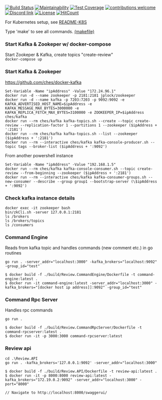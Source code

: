 [![Build Status](https://travis-ci.org/farukterzioglu/micGo-services.svg?branch=master)](https://travis-ci.org/farukterzioglu/micGo-services) [![Maintainability](https://api.codeclimate.com/v1/badges/6e1e4d4f521f7697f69a/maintainability)](https://codeclimate.com/github/farukterzioglu/micGo-services/maintainability) [![Test Coverage](https://api.codeclimate.com/v1/badges/6e1e4d4f521f7697f69a/test_coverage)](https://codeclimate.com/github/farukterzioglu/micGo-services/test_coverage) [![contributions welcome](https://img.shields.io/badge/contributions-welcome-brightgreen.svg?style=flat)](https://github.com/farukterzioglu/micGo-services) [![Discord link](https://img.shields.io/badge/chat-on%20discord-brightgreen.svg)](https://discord.gg/fNcD2Cd) [![License](https://img.shields.io/github/license/farukterzioglu/micGo-services.svg)]() [![HitCount](http://hits.dwyl.io/farukterzioglu/micGo-services.svg)](http://hits.dwyl.io/farukterzioglu/micGo-services)

For Kubernetes setup, see [README-K8S](README-K8S.md)

Type 'make' to see all commands. [(makefile)](makefile)

### Start Kafka & Zookeper w/ docker-compose

Start Zookeper & Kafka, create topics "create-review"  
`docker-compose up`

### Start Kafka & Zookeper

https://github.com/ches/docker-kafka

```
Set-Variable -Name "ipAddress" -Value "172.24.96.1"
docker run -d --name zookeeper -p 2181:2181 jplock/zookeeper
docker run -d --name kafka -p 7203:7203 -p 9092:9092 -e KAFKA_ADVERTISED_HOST_NAME=$ipAddress -e KAFKA_MESSAGE_MAX_BYTES=3000000 -e KAFKA_REPLICA_FETCH_MAX_BYTES=3100000 -e ZOOKEEPER_IP=$ipAddress ches/kafka
docker run --rm ches/kafka kafka-topics.sh --create --topic create-review --replication-factor 1 --partitions 1 --zookeeper ($ipAddress + ':2181')
docker run --rm ches/kafka kafka-topics.sh --list --zookeeper ($ipAddress + ':2181')
docker run --rm --interactive ches/kafka kafka-console-producer.sh --topic tags --broker-list ($ipAddress + ':9092')
```

From another powershell instance

```
Set-Variable -Name "ipAddress" -Value "192.168.1.5"
docker run --rm ches/kafka kafka-console-consumer.sh --topic create-review --from-beginning --zookeeper ($ipAddress + ':2181')
docker run --rm --interactive ches/kafka kafka-consumer-groups.sh --new-consumer --describe --group group1 --bootstrap-server (\$ipAddress + ':9092')
```

### Check kafka instance details

```
docker exec -it zookeeper bash
bin/zkCli.sh -server 127.0.0.1:2181
ls /brokers
ls /brokers/topics
ls /consumers
```

### Command Engine

Reads from kafka topic and handles commands (new comment etc.) in go routines

```
go run . -server_addr="localhost:3000" -kafka_brokers="localhost:9092" -group_id="test"

$ docker build -f ./build/Review.CommandEngine/Dockerfile -t command-engine:latest .
$ docker run -it command-engine:latest -server_addr="localhost:3000" -kafka_brokers="[docker host ip address]]:9092" -group_id="test"
```

### Command Rpc Server

Handles rpc commands

```
go run .

$ docker build -f ./build/Review.CommandRpcServer/Dockerfile -t command-rpcserver:latest .
$ docker run -it -p 3000:3000 command-rpcserver:latest
```

### Review api

```
cd .\Review.API
go run . -kafka_brokers='127.0.0.1:9092' -server_addr="localhost:3000"

$ docker build -f ./build/Review.API/Dockerfile -t review-api:latest .
$ docker run -it -p 8000:8000 review-api:latest -kafka_brokers="172.19.0.2:9092" -server_addr="localhost:3000" -port="8000"

// Navigate to http://localhost:8000/swaggerui/
```
